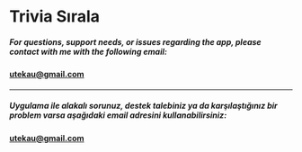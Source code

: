 # Trivia Sırala

##### For questions, support needs, or issues regarding the app, please contact with me with the following email:

#### utekau@gmail.com

------------------------

##### Uygulama ile alakalı sorunuz, destek talebiniz ya da karşılaştığınız bir problem varsa aşağıdaki email adresini kullanabilirsiniz:

#### utekau@gmail.com


